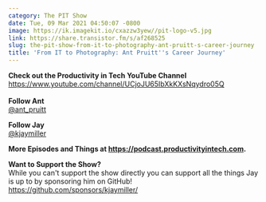 ```yaml
---
category: The PIT Show
date: Tue, 09 Mar 2021 04:50:07 -0800
image: https://ik.imagekit.io/cxazzw3yew//pit-logo-v5.jpg
link: https://share.transistor.fm/s/af268525
slug: the-pit-show-from-it-to-photography-ant-pruitt-s-career-journey
title: 'From IT to Photography: Ant Pruitt''s Career Journey'
---
```


<p><strong>Check out the Productivity in Tech YouTube Channel</strong><br /><a href="https://www.youtube.com/channel/UCjoJU65IbXkKXsNqydro05Q">https://www.youtube.com/channel/UCjoJU65IbXkKXsNqydro05Q<br /></a><br /><strong>Follow Ant<br /></strong><a href="https://twitter.com/ant_pruitt">@ant_pruitt</a></p><p><strong>Follow Jay</strong><br /><a href="https://twitter.com/kjaymiller">@kjaymiller</a></p><p><strong>More Episodes and Things at </strong><a href="https://podcast.productivityintech.com/"><strong>https://podcast.productivityintech.com</strong></a><strong>.</strong></p><p><strong>Want to Support the Show?</strong><br />While you can't support the show directly you can support all the things Jay is up to by sponsoring him on GitHub!<br /><a href="https://github.com/sponsors/kjaymiller/">https://github.com/sponsors/kjaymiller/</a></p>